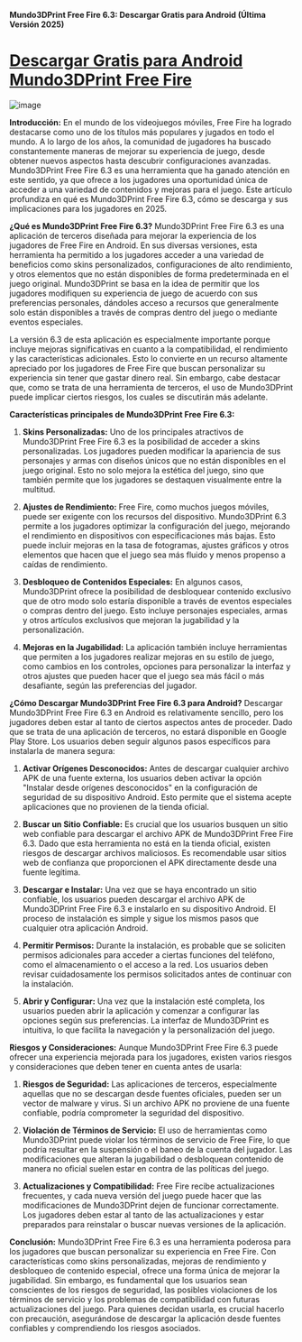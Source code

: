 **Mundo3DPrint Free Fire 6.3: Descargar Gratis para Android (Última Versión 2025)**

# [Descargar Gratis para Android Mundo3DPrint Free Fire](https://mundo3dprint-apk.es.modfyp.com/)

![image](https://github.com/user-attachments/assets/53fa9522-ada3-4ba5-a8c0-87a0eaab79d1)

**Introducción:**
En el mundo de los videojuegos móviles, Free Fire ha logrado destacarse como uno de los títulos más populares y jugados en todo el mundo. A lo largo de los años, la comunidad de jugadores ha buscado constantemente maneras de mejorar su experiencia de juego, desde obtener nuevos aspectos hasta descubrir configuraciones avanzadas. Mundo3DPrint Free Fire 6.3 es una herramienta que ha ganado atención en este sentido, ya que ofrece a los jugadores una oportunidad única de acceder a una variedad de contenidos y mejoras para el juego. Este artículo profundiza en qué es Mundo3DPrint Free Fire 6.3, cómo se descarga y sus implicaciones para los jugadores en 2025.

**¿Qué es Mundo3DPrint Free Fire 6.3?**
Mundo3DPrint Free Fire 6.3 es una aplicación de terceros diseñada para mejorar la experiencia de los jugadores de Free Fire en Android. En sus diversas versiones, esta herramienta ha permitido a los jugadores acceder a una variedad de beneficios como skins personalizados, configuraciones de alto rendimiento, y otros elementos que no están disponibles de forma predeterminada en el juego original. Mundo3DPrint se basa en la idea de permitir que los jugadores modifiquen su experiencia de juego de acuerdo con sus preferencias personales, dándoles acceso a recursos que generalmente solo están disponibles a través de compras dentro del juego o mediante eventos especiales.

La versión 6.3 de esta aplicación es especialmente importante porque incluye mejoras significativas en cuanto a la compatibilidad, el rendimiento y las características adicionales. Esto lo convierte en un recurso altamente apreciado por los jugadores de Free Fire que buscan personalizar su experiencia sin tener que gastar dinero real. Sin embargo, cabe destacar que, como se trata de una herramienta de terceros, el uso de Mundo3DPrint puede implicar ciertos riesgos, los cuales se discutirán más adelante.

**Características principales de Mundo3DPrint Free Fire 6.3:**
1. **Skins Personalizadas:**
   Uno de los principales atractivos de Mundo3DPrint Free Fire 6.3 es la posibilidad de acceder a skins personalizadas. Los jugadores pueden modificar la apariencia de sus personajes y armas con diseños únicos que no están disponibles en el juego original. Esto no solo mejora la estética del juego, sino que también permite que los jugadores se destaquen visualmente entre la multitud.

2. **Ajustes de Rendimiento:**
   Free Fire, como muchos juegos móviles, puede ser exigente con los recursos del dispositivo. Mundo3DPrint 6.3 permite a los jugadores optimizar la configuración del juego, mejorando el rendimiento en dispositivos con especificaciones más bajas. Esto puede incluir mejoras en la tasa de fotogramas, ajustes gráficos y otros elementos que hacen que el juego sea más fluido y menos propenso a caídas de rendimiento.

3. **Desbloqueo de Contenidos Especiales:**
   En algunos casos, Mundo3DPrint ofrece la posibilidad de desbloquear contenido exclusivo que de otro modo solo estaría disponible a través de eventos especiales o compras dentro del juego. Esto incluye personajes especiales, armas y otros artículos exclusivos que mejoran la jugabilidad y la personalización.

4. **Mejoras en la Jugabilidad:**
   La aplicación también incluye herramientas que permiten a los jugadores realizar mejoras en su estilo de juego, como cambios en los controles, opciones para personalizar la interfaz y otros ajustes que pueden hacer que el juego sea más fácil o más desafiante, según las preferencias del jugador.

**¿Cómo Descargar Mundo3DPrint Free Fire 6.3 para Android?**
Descargar Mundo3DPrint Free Fire 6.3 en Android es relativamente sencillo, pero los jugadores deben estar al tanto de ciertos aspectos antes de proceder. Dado que se trata de una aplicación de terceros, no estará disponible en Google Play Store. Los usuarios deben seguir algunos pasos específicos para instalarla de manera segura:

1. **Activar Orígenes Desconocidos:**
   Antes de descargar cualquier archivo APK de una fuente externa, los usuarios deben activar la opción "Instalar desde orígenes desconocidos" en la configuración de seguridad de su dispositivo Android. Esto permite que el sistema acepte aplicaciones que no provienen de la tienda oficial.

2. **Buscar un Sitio Confiable:**
   Es crucial que los usuarios busquen un sitio web confiable para descargar el archivo APK de Mundo3DPrint Free Fire 6.3. Dado que esta herramienta no está en la tienda oficial, existen riesgos de descargar archivos maliciosos. Es recomendable usar sitios web de confianza que proporcionen el APK directamente desde una fuente legítima.

3. **Descargar e Instalar:**
   Una vez que se haya encontrado un sitio confiable, los usuarios pueden descargar el archivo APK de Mundo3DPrint Free Fire 6.3 e instalarlo en su dispositivo Android. El proceso de instalación es simple y sigue los mismos pasos que cualquier otra aplicación Android.

4. **Permitir Permisos:**
   Durante la instalación, es probable que se soliciten permisos adicionales para acceder a ciertas funciones del teléfono, como el almacenamiento o el acceso a la red. Los usuarios deben revisar cuidadosamente los permisos solicitados antes de continuar con la instalación.

5. **Abrir y Configurar:**
   Una vez que la instalación esté completa, los usuarios pueden abrir la aplicación y comenzar a configurar las opciones según sus preferencias. La interfaz de Mundo3DPrint es intuitiva, lo que facilita la navegación y la personalización del juego.

**Riesgos y Consideraciones:**
Aunque Mundo3DPrint Free Fire 6.3 puede ofrecer una experiencia mejorada para los jugadores, existen varios riesgos y consideraciones que deben tener en cuenta antes de usarla:

1. **Riesgos de Seguridad:**
   Las aplicaciones de terceros, especialmente aquellas que no se descargan desde fuentes oficiales, pueden ser un vector de malware y virus. Si un archivo APK no proviene de una fuente confiable, podría comprometer la seguridad del dispositivo.

2. **Violación de Términos de Servicio:**
   El uso de herramientas como Mundo3DPrint puede violar los términos de servicio de Free Fire, lo que podría resultar en la suspensión o el baneo de la cuenta del jugador. Las modificaciones que alteran la jugabilidad o desbloquean contenido de manera no oficial suelen estar en contra de las políticas del juego.

3. **Actualizaciones y Compatibilidad:**
   Free Fire recibe actualizaciones frecuentes, y cada nueva versión del juego puede hacer que las modificaciones de Mundo3DPrint dejen de funcionar correctamente. Los jugadores deben estar al tanto de las actualizaciones y estar preparados para reinstalar o buscar nuevas versiones de la aplicación.

**Conclusión:**
Mundo3DPrint Free Fire 6.3 es una herramienta poderosa para los jugadores que buscan personalizar su experiencia en Free Fire. Con características como skins personalizadas, mejoras de rendimiento y desbloqueo de contenido especial, ofrece una forma única de mejorar la jugabilidad. Sin embargo, es fundamental que los usuarios sean conscientes de los riesgos de seguridad, las posibles violaciones de los términos de servicio y los problemas de compatibilidad con futuras actualizaciones del juego. Para quienes decidan usarla, es crucial hacerlo con precaución, asegurándose de descargar la aplicación desde fuentes confiables y comprendiendo los riesgos asociados.
